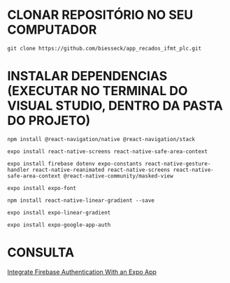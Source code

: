 # CLONAR REPOSITÓRIO NO SEU COMPUTADOR
  ```git clone https://github.com/biesseck/app_recados_ifmt_plc.git```

# INSTALAR DEPENDENCIAS (EXECUTAR NO TERMINAL DO VISUAL STUDIO, DENTRO DA PASTA DO PROJETO)
  ```npm install @react-navigation/native @react-navigation/stack```

  ```expo install react-native-screens react-native-safe-area-context```
  
  ```expo install firebase dotenv expo-constants react-native-gesture-handler react-native-reanimated react-native-screens react-native-safe-area-context @react-native-community/masked-view```

  ```expo install expo-font```

  ```npm install react-native-linear-gradient --save```

  ```expo install expo-linear-gradient```

  ```expo install expo-google-app-auth```

  # CONSULTA
  [Integrate Firebase Authentication With an Expo App](https://blog.jscrambler.com/how-to-integrate-firebase-authentication-with-an-expo-app)
